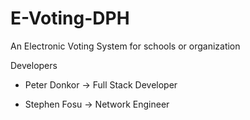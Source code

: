 # E-Voting-DPH
An Electronic Voting System for schools or organization

Developers

- Peter Donkor -> Full Stack Developer

- Stephen Fosu -> Network Engineer
